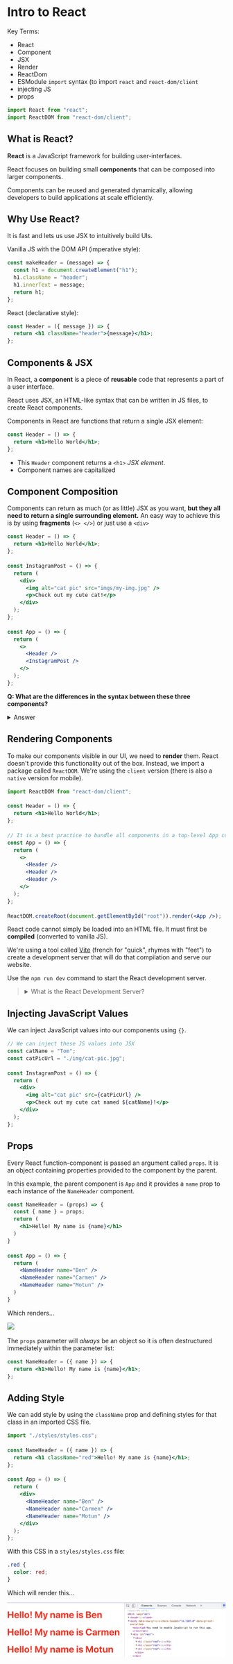 # Intro to React

Key Terms:

- React
- Component
- JSX
- Render
- ReactDom
- ESModule `import` syntax (to import `react` and `react-dom/client`
- injecting JS
- props

```js
import React from "react";
import ReactDOM from "react-dom/client";
```

## What is React?

**React** is a JavaScript framework for building user-interfaces.

React focuses on building small **components** that can be composed into larger components.

Components can be reused and generated dynamically, allowing developers to build applications at scale efficiently.

## Why Use React?

It is fast and lets us use JSX to intuitively build UIs.

Vanilla JS with the DOM API (imperative style):

```js
const makeHeader = (message) => {
  const h1 = document.createElement("h1");
  h1.className = "header";
  h1.innerText = message;
  return h1;
};
```

React (declarative style):

```jsx
const Header = ({ message }) => {
  return <h1 className="header">{message}</h1>;
};
```

## Components & JSX

In React, a **component** is a piece of **reusable** code that represents a part of a user interface.

React uses JSX, an HTML-like syntax that can be written in JS files, to create React components.

Components in React are functions that return a single JSX element:

```jsx
const Header = () => {
  return <h1>Hello World</h1>;
};
```

- This `Header` component returns a `<h1>` _JSX element_.
- Component names are capitalized

## Component Composition

Components can return as much (or as little) JSX as you want, **but they all need to return a single surrounding element.** An easy way to achieve this is by using **fragments** (`<> </>`) or just use a `<div>`

```jsx
const Header = () => {
  return <h1>Hello World</h1>;
};

const InstagramPost = () => {
  return (
    <div>
      <img alt="cat pic" src="imgs/my-img.jpg" />
      <p>Check out my cute cat!</p>
    </div>
  );
};

const App = () => {
  return (
    <>
      <Header />
      <InstagramPost />
    </>
  );
};
```

**Q: What are the differences in the syntax between these three components?**

<details>
<summary>Answer</summary>

- `InstagramPost` and `App` each return more than one line of JSX so the returned value is wrapped in `()`
- The `App` component uses fragments (`<>`) to wrap its child elements while `InstagramPost` uses a `<div>`.
- `Header` and `InstagramPost` are both rendered by `App` and are self-closing

</details>

## Rendering Components

To make our components visible in our UI, we need to **render** them. React doesn't provide this functionality out of the box. Instead, we import a package called `ReactDOM`. We're using the `client` version (there is also a `native` version for mobile).

```jsx
import ReactDOM from "react-dom/client";

const Header = () => {
  return <h1>Hello World</h1>;
};

// It is a best practice to bundle all components in a top-level App component.
const App = () => {
  return (
    <>
      <Header />
      <Header />
      <Header />
    </>
  );
};

ReactDOM.createRoot(document.getElementById("root")).render(<App />);
```

React code cannot simply be loaded into an HTML file. It must first be **compiled** (converted to vanilla JS).

We're using a tool called [Vite](https://vitejs.dev/) (french for "quick", rhymes with "feet") to create a development server that will do that compilation and serve our website.

Use the `npm run dev` command to start the React development server.

> <details><summary>What is the React Development Server?</summary>
> <br>
>
> The development server is a bit like express in that it runs on a port on our computer where we can access our compiled website. This development server has **hot-reloading** which lets us instantly see any changes we make while developing. In production, we compile the React code once to produce **static assets** which can be served by our traditional Express server. Any changes we make would require use to "rebuild" those static assets.
>
> </details>

## Injecting JavaScript Values

We can inject JavaScript values into our components using `{}`.

```jsx
// We can inject these JS values into JSX
const catName = "Tom";
const catPicUrl = "./img/cat-pic.jpg";

const InstagramPost = () => {
  return (
    <div>
      <img alt="cat pic" src={catPicUrl} />
      <p>Check out my cute cat named ${catName}!</p>
    </div>
  );
};
```

## Props

Every React function-component is passed an argument called `props`. It is an object containing properties provided to the component by the parent.

In this example, the parent component is `App` and it provides a `name` prop to each instance of the `NameHeader` component.

```jsx
const NameHeader = (props) => {
  const { name } = props;
  return (
    <h1>Hello! My name is {name}</h1>
  )
}

const App = () => {
  return (
    <NameHeader name="Ben" />
    <NameHeader name="Carmen" />
    <NameHeader name="Motun" />
  )
}
```

Which renders...

![](./img/props.png)

The `props` parameter will _always_ be an object so it is often destructured immediately within the parameter list:

```jsx
const NameHeader = ({ name }) => {
  return <h1>Hello! My name is {name}</h1>;
};
```

## Adding Style

We can add style by using the `className` prop and defining styles for that class in an imported CSS file.

```jsx
import "./styles/styles.css";

const NameHeader = ({ name }) => {
  return <h1 className="red">Hello! My name is {name}</h1>;
};

const App = () => {
  return (
    <div>
      <NameHeader name="Ben" />
      <NameHeader name="Carmen" />
      <NameHeader name="Motun" />
    </div>
  );
};
```

With this CSS in a `styles/styles.css` file:

```css
.red {
  color: red;
}
```

Which will render this...

![](./img/classes.png)
